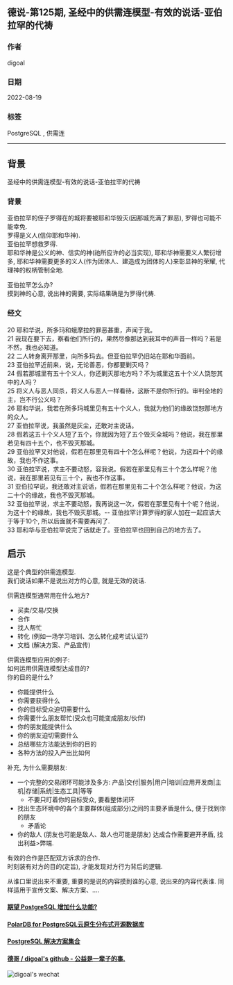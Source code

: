 ## 德说-第125期, 圣经中的供需连模型-有效的说话-亚伯拉罕的代祷         
                  
### 作者                  
digoal                  
                  
### 日期                  
2022-08-19                 
                  
### 标签                  
PostgreSQL , 供需连            
                  
----                  
                  
## 背景      
  
圣经中的供需连模型-有效的说话-亚伯拉罕的代祷    
  
### 背景  
亚伯拉罕的侄子罗得在的城将要被耶和华毁灭(因那城充满了罪恶), 罗得也可能不能幸免.   
罗得是义人(信仰耶和华神).   
亚伯拉罕想救罗得.   
耶和华神是公义的神、信实的神(祂所应许的必当实现), 耶和华神需要义人繁衍增多, 耶和华神需要更多的义人(作为团体人、建造成为团体的人)来彰显神的荣耀, 代理神的权柄管制全地.   
  
亚伯拉罕怎么办?   
摸到神的心意, 说出神的需要, 实际结果确是为罗得代祷.   
  
### 经文  
20 耶和华说，所多玛和蛾摩拉的罪恶甚重，声闻于我。  
21 我现在要下去，察看他们所行的，果然尽像那达到我耳中的声音一样吗？若是不然，我也必知道。  
22 二人转身离开那里，向所多玛去。但亚伯拉罕仍旧站在耶和华面前。  
23 亚伯拉罕近前来，说，无论善恶，你都要剿灭吗？  
24 假若那城里有五十个义人，你还剿灭那地方吗？不为城里这五十个义人饶恕其中的人吗？  
25 将义人与恶人同杀，将义人与恶人一样看待，这断不是你所行的。审判全地的主，岂不行公义吗？  
26 耶和华说，我若在所多玛城里见有五十个义人，我就为他们的缘故饶恕那地方的众人。  
27 亚伯拉罕说，我虽然是灰尘，还敢对主说话。  
28 假若这五十个义人短了五个，你就因为短了五个毁灭全城吗？他说，我在那里若见有四十五个，也不毁灭那城。  
29 亚伯拉罕又对他说，假若在那里见有四十个怎么样呢？他说，为这四十个的缘故，我也不作这事。  
30 亚伯拉罕说，求主不要动怒，容我说。假若在那里见有三十个怎么样呢？他说，我在那里若见有三十个，我也不作这事。  
31 亚伯拉罕说，我还敢对主说话，假若在那里见有二十个怎么样呢？他说，为这二十个的缘故，我也不毁灭那城。  
32 亚伯拉罕说，求主不要动怒，我再说这一次，假若在那里见有十个呢？他说，为这十个的缘故，我也不毁灭那城。-- 亚伯拉罕计算罗得的家人加在一起应该大于等于10个, 所以后面就不需要再问了.   
33 耶和华与亚伯拉罕说完了话就走了。亚伯拉罕也回到自己的地方去了。  
  
## 启示   
这是个典型的供需连模型.    
我们说话如果不是说出对方的心意, 就是无效的说话.    
  
供需连模型通常用在什么地方?    
- 买卖/交易/交换   
- 合作   
- 找人帮忙   
- 转化 (例如一场学习培训、怎么转化成考试认证?)   
- 文档 (解决方案、产品宣传)  
  
供需连模型应用的例子:   
如何运用供需连模型达成目的?   
你的目的是什么?   
- 你能提供什么  
- 你需要获得什么  
- 你的目标受众迫切需要什么  
- 你需要什么朋友帮忙(受众也可能变成朋友/伙伴)  
- 你的朋友能提供什么  
- 你的朋友迫切需要什么  
- 总结哪些方法能达到你的目的  
- 各种方法的投入产出比如何  
  
补充, 为什么需要朋友:   
- 一个完整的交易闭环可能涉及多方: 产品|交付|服务|用户|培训|应用开发商|主机|存储|系统|生态工具|等等    
    - 不要只盯着你的目标受众, 要看整体闭环     
- 找出生态环境中的各个主要群体(组成部分)之间的主要矛盾是什么, 便于找到你的朋友   
    - 矛盾论   
- 你的敌人 (朋友也可能是敌人、敌人也可能是朋友) 达成合作需要避开矛盾, 找出利益>弊端.    
  
有效的合作是匹配双方诉求的合作.    
时刻装有对方的目的(定旨), 才能发现对方行为背后的逻辑.  
  
从谁口里说出来不重要, 重要的是说的内容摸到谁的心意, 说出来的内容代表谁. 同样适用于宣传文案、解决方案、....     
  
  
#### [期望 PostgreSQL 增加什么功能?](https://github.com/digoal/blog/issues/76 "269ac3d1c492e938c0191101c7238216")
  
  
#### [PolarDB for PostgreSQL云原生分布式开源数据库](https://github.com/ApsaraDB/PolarDB-for-PostgreSQL "57258f76c37864c6e6d23383d05714ea")
  
  
#### [PostgreSQL 解决方案集合](https://yq.aliyun.com/topic/118 "40cff096e9ed7122c512b35d8561d9c8")
  
  
#### [德哥 / digoal's github - 公益是一辈子的事.](https://github.com/digoal/blog/blob/master/README.md "22709685feb7cab07d30f30387f0a9ae")
  
  
![digoal's wechat](../pic/digoal_weixin.jpg "f7ad92eeba24523fd47a6e1a0e691b59")
  
